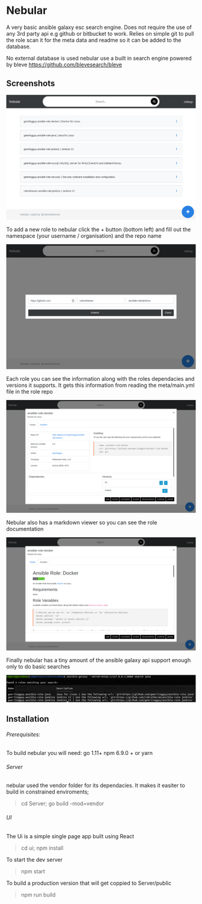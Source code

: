 # Nebular
 A very basic ansible galaxy esc search engine. Does not require the use of any 3rd party api e.g github or bitbucket to work. Relies on simple git to pull the role scan it for the meta data and readme so it can be added to the database. 

 No external database is used nebular use a built in search engine powered by bleve https://github.com/blevesearch/bleve


## Screenshots
![nebular screenshot](docs/nebular-2.png)

To add a new role to nebular click the + button (bottom left) and fill out the namespace (your username / organisation) and the repo name

![nebular screenshot](docs/nebular-1.png)

Each role you can see the information along with the roles dependacies and versions it supports. It gets this information from reading the meta/main.yml file in the role repo

![nebular screenshot](docs/nebular-3.png)

Nebular also has a markdown viewer so you can see the role documentation

![nebular screenshot](docs/nebular-4.png)

Finally nebular has a tiny amount of the ansible galaxy api support enough only to do basic searches 

![nebular screenshot](docs/nebular-5.png)

## Installation

###### Prerequisites:
 To build nebular you will need:
 go 1.11+
 npm 6.9.0 + or yarn

###### Server
nebular used the vendor folder for its dependacies. It makes it easiter to build in constrained enviroments;

> cd Server; 
go build -mod=vendor

###### UI
The Ui is a simple single page app built using React
> cd ui;
npm install

To start the dev server
>npm start

To build a production version that will get coppied to Server/public
>npm run build
